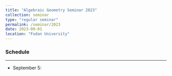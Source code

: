 ```yaml
---
title: "Algebraic Geometry Seminar 2023"
collection: seminar
type: "regular seminar"
permalink: /seminar/2023
date: 2023-09-01
location: "Fudan University"
---
```



### Schedule
---

* September 5: 

